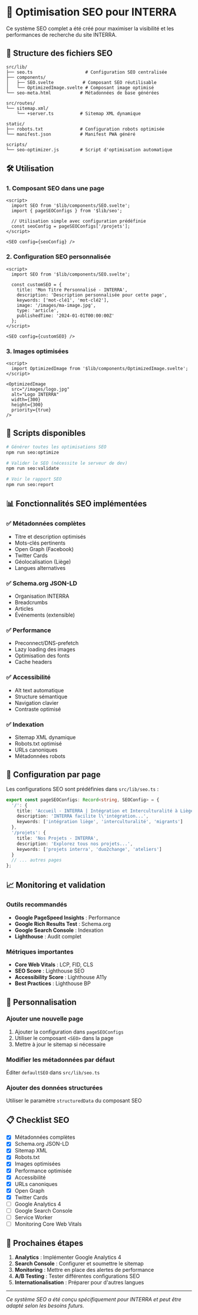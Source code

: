 # 🚀 Optimisation SEO pour INTERRA

Ce système SEO complet a été créé pour maximiser la visibilité et les performances de recherche du site INTERRA.

## 📁 Structure des fichiers SEO

```
src/lib/
├── seo.ts                    # Configuration SEO centralisée
├── components/
│   ├── SEO.svelte           # Composant SEO réutilisable
│   └── OptimizedImage.svelte # Composant image optimisé
└── seo-meta.html           # Métadonnées de base générées

src/routes/
└── sitemap.xml/
    └── +server.ts          # Sitemap XML dynamique

static/
├── robots.txt              # Configuration robots optimisée
└── manifest.json           # Manifest PWA généré

scripts/
└── seo-optimizer.js        # Script d'optimisation automatique
```

## 🛠️ Utilisation

### 1. Composant SEO dans une page

```svelte
<script>
  import SEO from '$lib/components/SEO.svelte';
  import { pageSEOConfigs } from '$lib/seo';
  
  // Utilisation simple avec configuration prédéfinie
  const seoConfig = pageSEOConfigs['/projets'];
</script>

<SEO config={seoConfig} />
```

### 2. Configuration SEO personnalisée

```svelte
<script>
  import SEO from '$lib/components/SEO.svelte';
  
  const customSEO = {
    title: 'Mon Titre Personnalisé - INTERRA',
    description: 'Description personnalisée pour cette page',
    keywords: ['mot-clé1', 'mot-clé2'],
    image: '/images/ma-image.jpg',
    type: 'article',
    publishedTime: '2024-01-01T00:00:00Z'
  };
</script>

<SEO config={customSEO} />
```

### 3. Images optimisées

```svelte
<script>
  import OptimizedImage from '$lib/components/OptimizedImage.svelte';
</script>

<OptimizedImage 
  src="/images/logo.jpg" 
  alt="Logo INTERRA"
  width={300}
  height={300}
  priority={true}
/>
```

## 🚀 Scripts disponibles

```bash
# Générer toutes les optimisations SEO
npm run seo:optimize

# Valider le SEO (nécessite le serveur de dev)
npm run seo:validate

# Voir le rapport SEO
npm run seo:report
```

## 📊 Fonctionnalités SEO implémentées

### ✅ Métadonnées complètes
- Titre et description optimisés
- Mots-clés pertinents
- Open Graph (Facebook)
- Twitter Cards
- Géolocalisation (Liège)
- Langues alternatives

### ✅ Schema.org JSON-LD
- Organisation INTERRA
- Breadcrumbs
- Articles
- Événements (extensible)

### ✅ Performance
- Preconnect/DNS-prefetch
- Lazy loading des images
- Optimisation des fonts
- Cache headers

### ✅ Accessibilité
- Alt text automatique
- Structure sémantique
- Navigation clavier
- Contraste optimisé

### ✅ Indexation
- Sitemap XML dynamique
- Robots.txt optimisé
- URLs canoniques
- Métadonnées robots

## 🎯 Configuration par page

Les configurations SEO sont prédéfinies dans `src/lib/seo.ts` :

```typescript
export const pageSEOConfigs: Record<string, SEOConfig> = {
  '/': {
    title: 'Accueil - INTERRA | Intégration et Interculturalité à Liège',
    description: 'INTERRA facilite l\'intégration...',
    keywords: ['intégration liège', 'interculturalité', 'migrants']
  },
  '/projets': {
    title: 'Nos Projets - INTERRA',
    description: 'Explorez tous nos projets...',
    keywords: ['projets interra', 'duo2change', 'ateliers']
  }
  // ... autres pages
};
```

## 📈 Monitoring et validation

### Outils recommandés
- **Google PageSpeed Insights** : Performance
- **Google Rich Results Test** : Schema.org
- **Google Search Console** : Indexation
- **Lighthouse** : Audit complet

### Métriques importantes
- **Core Web Vitals** : LCP, FID, CLS
- **SEO Score** : Lighthouse SEO
- **Accessibility Score** : Lighthouse A11y
- **Best Practices** : Lighthouse BP

## 🔧 Personnalisation

### Ajouter une nouvelle page
1. Ajouter la configuration dans `pageSEOConfigs`
2. Utiliser le composant `<SEO>` dans la page
3. Mettre à jour le sitemap si nécessaire

### Modifier les métadonnées par défaut
Éditer `defaultSEO` dans `src/lib/seo.ts`

### Ajouter des données structurées
Utiliser le paramètre `structuredData` du composant SEO

## 📋 Checklist SEO

- [x] Métadonnées complètes
- [x] Schema.org JSON-LD
- [x] Sitemap XML
- [x] Robots.txt
- [x] Images optimisées
- [x] Performance optimisée
- [x] Accessibilité
- [x] URLs canoniques
- [x] Open Graph
- [x] Twitter Cards
- [ ] Google Analytics 4
- [ ] Google Search Console
- [ ] Service Worker
- [ ] Monitoring Core Web Vitals

## 🚀 Prochaines étapes

1. **Analytics** : Implémenter Google Analytics 4
2. **Search Console** : Configurer et soumettre le sitemap
3. **Monitoring** : Mettre en place des alertes de performance
4. **A/B Testing** : Tester différentes configurations SEO
5. **Internationalisation** : Préparer pour d'autres langues

---

*Ce système SEO a été conçu spécifiquement pour INTERRA et peut être adapté selon les besoins futurs.*
